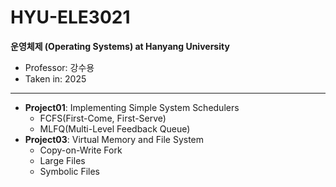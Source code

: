 # HYU-ELE3021
**운영체제 (Operating Systems) at Hanyang University**
- Professor: 강수용
- Taken in: 2025
----------------------------------------------------
* **Project01**: Implementing Simple System Schedulers
  - FCFS(First-Come, First-Serve)
  - MLFQ(Multi-Level Feedback Queue)
* **Project03**: Virtual Memory and File System
  - Copy-on-Write Fork
  - Large Files
  - Symbolic Files

